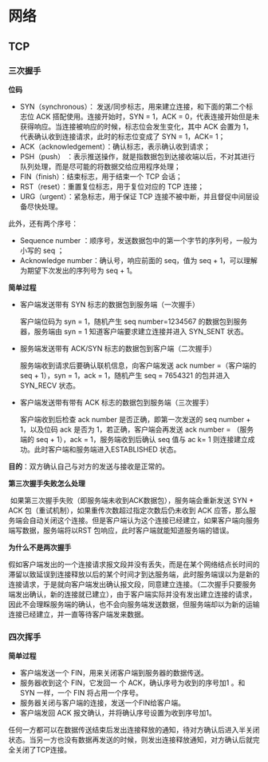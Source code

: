 # 网络

## TCP

### 三次握手

**位码**

- SYN（synchronous）： 发送/同步标志，用来建立连接，和下面的第二个标志位 ACK 搭配使用。连接开始时，SYN = 1，ACK = 0，代表连接开始但是未获得响应。当连接被响应的时候，标志位会发生变化，其中 ACK 会置为 1，代表确认收到连接请求，此时的标志位变成了 SYN = 1，ACK= 1；
- ACK（acknowledgement）：确认标志，表示确认收到请求；
- PSH（push） ：表示推送操作，就是指数据包到达接收端以后，不对其进行队列处理，而是尽可能的将数据交给应用程序处理；
- FIN（finish）：结束标志，用于结束一个 TCP 会话；
- RST（reset）：重置复位标志，用于复位对应的 TCP 连接；
- URG（urgent）：紧急标志，用于保证 TCP 连接不被中断，并且督促中间层设备尽快处理。

此外，还有两个序号：

- Sequence number ：顺序号，发送数据包中的第一个字节的序列号，一般为小写的 seq ；
- Acknowledge number：确认号，响应前面的 seq，值为 seq + 1，可以理解为期望下次发出的序列号为 seq + 1。

**简单过程**

- 客户端发送带有 SYN 标志的数据包到服务端（一次握手）

  客户端位码为 syn = 1，随机产生 seq number=1234567 的数据包到服务器，服务端由 syn = 1 知道客户端要求建立连接并进入 SYN_SENT 状态。

- 服务端发送带有 ACK/SYN 标志的数据包到客户端（二次握手）

  服务端收到请求后要确认联机信息，向客户端发送 ack number =（客户端的 seq + 1），syn = 1，ack = 1，随机产生 seq = 7654321 的包并进入 SYN_RECV 状态。

- 客户端发送带有带有 ACK 标志的数据包到服务端（三次握手）

  客户端收到后检查 ack number 是否正确，即第一次发送的 seq number + 1，以及位码 ack 是否为 1，若正确，客户端会再发送 ack number = （服务端的 seq + 1），ack = 1，服务端收到后确认 seq 值与 ac k= 1 则连接建立成功。此时客户端和服务端进入ESTABLISHED 状态。

**目的**：双方确认自己与对方的发送与接收是正常的。

**第三次握手失败怎么处理**

​		如果第三次握手失败（即服务端未收到ACK数据包），服务端会重新发送 SYN + ACK 包（重试机制），如果重传次数超过指定次数后仍未收到 ACK 应答，那么服务端会自动关闭这个连接。但是客户端认为这个连接已经建立，如果客户端向服务端写数据，服务端将以RST 包响应，此时客户端就能知道服务端的错误。

**为什么不是两次握手**

​		假如客户端发出的一个连接请求报文段并没有丢失，而是在某个网络结点长时间的滞留以致延误到连接释放以后的某个时间才到达服务端，此时服务端误以为是新的连接请求，于是就向客户端发出确认报文段，同意建立连接。（二次握手只要服务端发出确认，新的连接就已建立），由于客户端实际并没有发出建立连接的请求，因此不会理睬服务端的确认，也不会向服务端发送数据，但服务端却以为新的运输连接已经建立，并一直等待客户端发来数据。

### 四次挥手

**简单过程**

- 客户端发送一个 FIN，用来关闭客户端到服务器的数据传送。
- 服务器收到这个 FIN，它发回一 个 ACK，确认序号为收到的序号加1 。和 SYN 一样，一个 FIN 将占用一个序号。
- 服务器关闭与客户端的连接，发送一个FIN给客户端。
- 客户端发回 ACK 报文确认，并将确认序号设置为收到序号加1。

任何一方都可以在数据传送结束后发出连接释放的通知，待对方确认后进入半关闭状态。当另一方也没有数据再发送的时候，则发出连接释放通知，对方确认后就完全关闭了TCP连接。